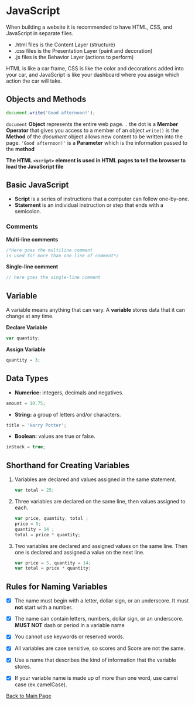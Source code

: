# JavaScript

When building a website it is recommended to have HTML, CSS, and JavaScript in separate files.

- .html files is the Content Layer (structure)
- .css files is the Presentation Layer (paint and decoration)
- .js files is the Behavior Layer (actions to perform)

HTML is like a car frame, CSS is like the color and decorations added into your car, and JavaScript is like your dashboard where you assign which action the car will take.

## Objects and Methods

```javascript
document.write('Good afternoon!');
```

```document``` **Object** represents the entire web page.
```.``` the dot is a **Member Operator** that gives you access to a member of an object
```write()``` is the **Method** of the *document* object allows new content to be written into the page.
```'Good afternoon!'``` is a **Parameter** which is the information passed to the **method**

**The HTML ```<script>``` element is used in HTML pages to tell the browser to load the JavaScript file**

## Basic JavaScript

+ **Script** is a series of instructions that a computer can follow one-by-one.
+ **Statement** is an individual instruction or step that ends with a semicolon.

### Comments

**Multi-line comments**

```javascript
/*Here goes the multiline comment
is used for more than one line of comment*/
```
**Single-line comment**

```javascript
// here goes the single-line comment
```

## Variable

A variable means anything that can vary. A **variable** stores data that it can change at any time.

**Declare Variable**

```javascript
var quantity;
```

**Assign Variable**

```javascript
quantity = 3;
```
## Data Types

- **Numerice:** integers, decimals and negatives.

```javascript
amount = 10.75;
```

- **String:** a group of letters and/or characters.

```javascript
title = 'Harry Potter';
```

- **Boolean:** values are true or false.

```javascript
inStock = true;
```

## Shorthand for Creating Variables

1.  Variables are declared and values assigned in the same statement.

    ```javascript
    var total = 25;
    ```

2. Three variables are declared on the same line, then values assigned to each.

    ```javascript
    var price, quantity, total ;
    price = 5;
    quantity = 14 ;
    total = price * quantity;
    ```

3. Two variables are declared and assigned values on the same line. Then one is declared and assigned a value on the next line.
    ```javascript
    var price = 5, quantity = 14;
    var total = price * quantity;
    ```

## Rules for Naming Variables

- [X] The name must begin with a letter, dollar sign, or an underscore. It must **not** start with a number.
- [X] The name can contain letters, numbers, dollar sign, or an underscore. **MUST NOT** dash or period in a variable name
- [X] You cannot use keywords or reserved words.
- [X] All variables are case sensitive, so scores and Score are not the same.
- [X] Use a name that describes the kind of information that the variable stores.
- [X] If your variable name is made up of more than one word, use camel case (ex.camelCase).


[Back to Main Page](https://daesystephens.github.io/learning-journal)